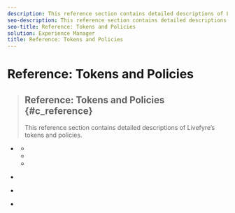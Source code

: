 ```yaml
---
description: This reference section contains detailed descriptions of Livefyre’s tokens and policies.
seo-description: This reference section contains detailed descriptions of Livefyre’s tokens and policies.
seo-title: Reference: Tokens and Policies
solution: Experience Manager
title: Reference: Tokens and Policies
---
```


# Reference: Tokens and Policies


>## Reference: Tokens and Policies {#c_reference}
>This reference section contains detailed descriptions of Livefyre’s tokens and policies.

<!-- c_reference.dita -->
* [](#c_creating_livefyre_tokens_c_)
    * [](#c_creating_livefyre_tokens_c_/section_c15_fnh_xz)
    * [](#c_creating_livefyre_tokens_c_/section_dzt_4mh_xz)
    * [](#c_creating_livefyre_tokens_c_/section_g1d_43h_xz)
  
* [](#c_referral_tracking)
* [](#c_twitter_display_requirements)
* [](#concept_ayk_hkh_qbb)
